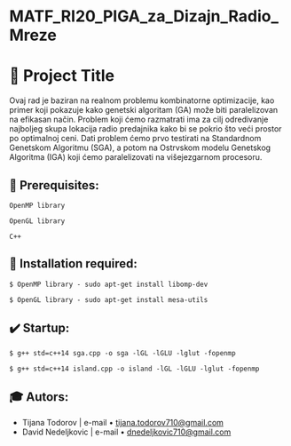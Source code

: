 # MATF_RI20_PIGA_za_Dizajn_Radio_Mreze

# :tophat: Project Title

Ovaj rad je baziran na realnom problemu kombinatorne optimizacije, kao primer koji pokazuje kako genetski algoritam (GA) može biti paralelizovan na efikasan način. Problem koji ćemo razmatrati ima za cilj odredivanje najboljeg skupa lokacija radio predajnika kako bi se pokrio što veći prostor po optimalnoj ceni. Dati problem ćemo prvo testirati na Standardnom Genetskom Algoritmu (SGA), a potom na Ostrvskom modelu Genetskog Algoritma (IGA) koji ćemo paralelizovati na višejezgarnom procesoru.

## :floppy_disk: Prerequisites:
```
OpenMP library
```
```
OpenGL library
```
```
C++
```

## :wrench: Installation required: 

`$ OpenMP library - sudo apt-get install libomp-dev`

`$ OpenGL library - sudo apt-get install mesa-utils`


## :heavy_check_mark: Startup:
`$ g++ std=c++14 sga.cpp -o sga -lGL -lGLU -lglut -fopenmp`

`$ g++ std=c++14 island.cpp -o island -lGL -lGLU -lglut -fopenmp`


## :mortar_board: Autors:
* Tijana Todorov       | e-mail &bull; tijana.todorov710@gmail.com
* David Nedeljkovic    | e-mail &bull; dnedeljkovic710@gmail.com
